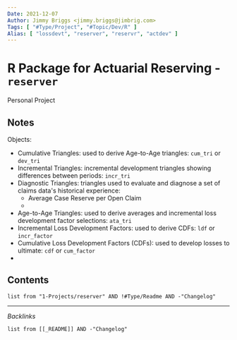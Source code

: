 ```yaml
---
Date: 2021-12-07
Author: Jimmy Briggs <jimmy.briggs@jimbrig.com>
Tags: [ "#Type/Project", "#Topic/Dev/R" ]
Alias: [ "lossdevt", "reserver", "reservr", "actdev" ] 
---
```


# R Package for Actuarial Reserving - `reserver`

Personal Project

## Notes

Objects:

- Cumulative Triangles: used to derive Age-to-Age triangles: `cum_tri` or `dev_tri`
- Incremental Triangles: incremental development triangles showing differences between periods: `incr_tri`
- Diagnostic Triangles: triangles used to evaluate and diagnose a set of claims data's historical experience:
	- Average Case Reserve per Open Claim
	- 
- Age-to-Age Triangles: used to derive averages and incremental loss development factor selections: `ata_tri`
- Incremental Loss Development Factors: used to derive CDFs: `ldf` or `incr_factor` 
- Cumulative Loss Development Factors (CDFs): used to develop losses to ultimate: `cdf` or `cum_factor`
- 




## Contents

```dataview
list from "1-Projects/reserver" AND !#Type/Readme AND -"Changelog"
```

***

*Backlinks*

```dataview
list from [[_README]] AND -"Changelog"
```

